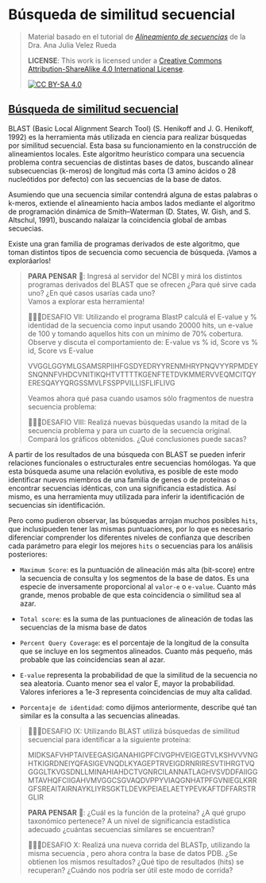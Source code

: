 # Búsqueda de similitud secuencial
> Material basado en el tutorial de [_Alineamiento de secuencias_](https://github.com/AJVelezRueda/Introduccion_a_la_Bioinformatica/blob/master/Teorico_Practicos/Bioinform%C3%A1tica_Primeros_pasos/Alineamientos_secuenciales.md) de la Dra. Ana Julia Velez Rueda
>
>
> **LICENSE**: This work is licensed under a
[Creative Commons Attribution-ShareAlike 4.0 International License][cc-by-sa].
>
>[![CC BY-SA 4.0][cc-by-sa-image]][cc-by-sa]

[cc-by-sa]: http://creativecommons.org/licenses/by-sa/4.0/
[cc-by-sa-image]: https://licensebuttons.net/l/by-sa/4.0/88x31.png
[cc-by-sa-shield]: https://img.shields.io/badge/License-CC%20BY--SA%204.0-lightgrey.svg


## [Búsqueda de similitud secuencial](#Blast)


BLAST (Basic Local Alignment Search Tool) (S. Henikoff and J. G. Henikoff, 1992) es la herramienta más utilizada en ciencia para realizar búsquedas por similitud secuencial.  Esta basa su funcionamiento en la construcción de alineamientos locales. Este algoritmo heurı́stico compara una secuencia problema contra secuencias de distintas bases de datos, buscando alinear subsecuencias (k-meros) de longitud más corta (3 amino ácidos o 28 nucleótidos por defecto) con las secuencias de la base de datos. 

Asumiendo que una secuencia similar contendrá alguna de estas palabras o k-meros, extiende el alineamiento hacia ambos lados mediante el algoritmo de programación dinámica de Smith–Waterman (D. States, W. Gish, and S. Altschul, 1991), buscando nalaizar la coincidencia global de ambas secuecias. 


Existe una gran familia de programas derivados de este algoritmo, que toman distintos tipos de secuencia como secuencia de búsqueda. ¡Vamos a exploráarlos! 

>**PARA PENSAR** 🤔: Ingresá al servidor del NCBI y mirá los distintos programas derivados del BLAST que se ofrecen ¿Para qué sirve cada uno? ¿En qué casos usarías cada uno?   
Vamos a explorar esta herramienta!
>
>🧗🏻‍♀️DESAFIO VII: Utilizando el programa BlastP calculá el E-value y % identidad de la secuencia como input usando 20000 hits, un e-value de 100 y tomando aquellos hits con un mínimo de 70% cobertura. Observe y discuta el comportamiento de: E-value vs % id, Score vs % id,  Score vs E-value
>
>VVGGLGGYMLGSAMSRPIIHFGSDYEDRYYRENMHRYPNQVYYRPMDEYSNQNNFVHDCVNITIKQHTVTTTTKGENFTETDVKMMERVVEQMCITQYERESQAYYQRGSSMVLFSSPPVILLISFLIFLIVG
>
>Veamos ahora qué pasa cuando usamos sólo fragmentos de nuestra secuencia problema: 
>
>🧗🏻‍♀️DESAFIO VIII: Realizá nuevas búsquedas usando la mitad de la secuencia problema y para un cuarto de la secuencia original. Compará los gráficos obtenidos. ¿Qué conclusiones puede sacas?
>

A partir de los resultados de una búsqueda con BLAST se pueden inferir relaciones funcionales o estructurales entre secuencias homólogas. Ya que esta búsqueda asume una relación evolutiva, es posible de este modo identificar nuevos miembros de una familia de genes o de proteínas o encontrar secuencias idénticas, con una significancia estadística. Así mismo, es una herramienta muy utilizada para inferir la identificación de secuencias sin identificación. 

Pero como pudieron observar, las búsquedas arrojan muchos posibles `hits`, que inclusipueden tener las mismas puntuaciones, por lo que es necesario diferenciar comprender los diferentes niveles de confianza que describen cada parámetro para elegir los mejores `hits` o secuencias para los análisis posteriores:

- `Maximum Score`: es la puntuación de alineación más alta (bit-score) entre la secuencia de consulta y los segmentos de la base de datos. Es una especie de inversamente proporcional al `valor-e` o `e-value`. Cuanto más grande, menos probable de que esta coincidencia o similitud sea al azar.

- `Total score`: es la suma de las puntuaciones de alineación de todas las secuencias de la misma base de datos

- `Percent Query Coverage`: es el porcentaje de la longitud de la consulta que se incluye en los segmentos alineados. Cuanto más pequeño, más probable que las coincidencias sean al azar.

- `E-value` representa la probabilidad de que la similitud de la secuencia no sea aleatoria. Cuanto menor sea el valor E, mayor la probabilidad. Valores inferiores a 1e-3 representa coincidencias de muy alta calidad.

- `Porcentaje de identidad`: como dijimos anteriormente, describe qué tan similar es la consulta a las secuencias alineadas.


>🧗🏻‍♀️DESAFIO IX: Utilizando BLAST utilizá búsquedas de similitud secuencial para identificar a la siguiente proteína:
>
>MIDKSAFVHPTAIVEEGASIGANAHIGPFCIVGPHVEIGEGTVLKSHVVVNGHTKIGRDNEIYQFASIGEVNQDLKYAGEPTRVEIGDRNRIRESVTIHRGTVQGGGLTKVGSDNLLMINAHIAHDCTVGNRCILANNATLAGHVSVDDFAIIGGMTAVHQFCIIGAHVMVGGCSGVAQDVPPYVIAQGNHATPFGVNIEGLKRRGFSREAITAIRNAYKLIYRSGKTLDEVKPEIAELAETYPEVKAFTDFFARSTRGLIR
>
>**PARA PENSAR** 🤔: ¿Cuál es la función de la proteína? ¿A qué grupo taxonómico pertenece? A un nivel de significancia estadística adecuado ¿cuántas secuencias similares se encuentran? 
>
>🧗🏻‍♀️DESAFIO X:  Realizá una nueva corrida del BLASTp, utilizando la misma secuencia , pero ahora contra la base de datos PDB.  ¿Se obtienen los mismos resultados? ¿Qué tipo de resultados (hits) se recuperan? ¿Cuándo nos podría ser útil este modo de corrida?
